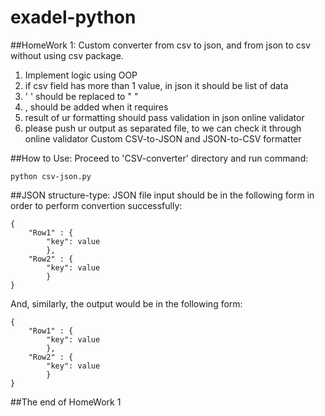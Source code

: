 # exadel-python
##HomeWork 1:
Custom converter from csv to json, and from json to csv
without using csv package.
1) Implement logic using OOP
2) if csv field has more than 1 value, in json it should be list of data
3) ' ' should be replaced to " "
4) , should be added when it requires
5) result of ur formatting should pass validation in json online validator
6) please push ur output as separated file, to we can check it through online validator
Custom CSV-to-JSON and JSON-to-CSV formatter

##How to Use:
Proceed to 'CSV-converter' directory and run command:
```shell
python csv-json.py
```

##JSON structure-type:
JSON file input should be in the following form in order to perform convertion successfully:
```
{
    "Row1" : {
        "key": value
        },
    "Row2" : {
        "key": value
        }
}
```

And, similarly, the output would be in the following form:
```
{
    "Row1" : {
        "key": value
        },
    "Row2" : {
        "key": value
        }
}
```

##The end of HomeWork 1